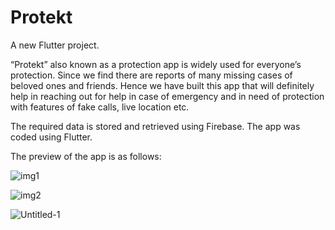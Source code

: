 # Protekt

A new Flutter project.

“Protekt” also known as a protection app is widely used for everyone’s protection. Since we find there are reports of many missing cases of beloved ones and friends. Hence we have built this app that will definitely help in reaching out for help in case of emergency and in need of protection with features of fake calls, live location etc.

The required data is stored and retrieved using Firebase. The app was coded using Flutter. 

The preview of the app is as follows:


![img1](https://user-images.githubusercontent.com/54653498/171647833-9e23724e-99cc-40a3-b3a7-3a8d261bc00d.png)



![img2](https://user-images.githubusercontent.com/54653498/171647883-2f5d4dbf-7316-48c5-9187-87bc638836f3.png)



![Untitled-1](https://user-images.githubusercontent.com/54653498/171648522-88f4d799-b1b6-49e3-a186-702c8aa26709.png)

